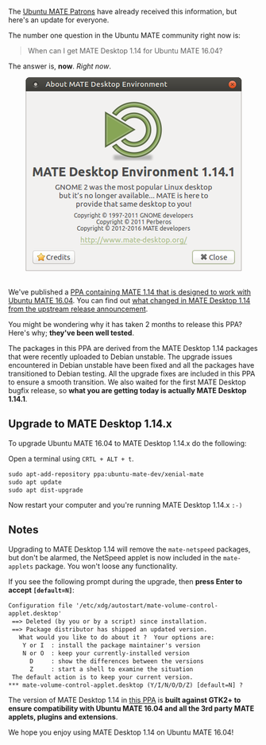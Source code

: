 <!--
.. title: MATE Desktop 1.14 for Ubuntu MATE 16.04
.. slug: mate-desktop-114-for-xenial-xerus
.. date: 2016-06-08 13:01:00 UTC
.. tags: Ubuntu,MATE,Xenial
.. link:
.. description: How to upgrade Ubuntu MATE 16.04 to MATE Desktop 1.14
.. type: text
.. author: Martin Wimpress
-->

The [Ubuntu MATE Patrons](https://www.patreon.com/ubuntu_mate) have already 
received this information, but here's an update for everyone.

The number one question in the Ubuntu MATE community right now is:

> When can I get MATE Desktop 1.14 for Ubuntu MATE 16.04?

The answer is, **now**. *Right now*.

<div align="center">
<img src="/gallery/blog/MATE114.png" alt="About MATE Desktop 1.14" />
</div>
<br />

We've published a [PPA containing MATE 1.14 that is 
designed to work with Ubuntu MATE 16.04](https://launchpad.net/~ubuntu-mate-dev/+archive/ubuntu/xenial-mate).
You can find out [what changed in MATE Desktop 1.14 from the upstream release announcement](http://mate-desktop.org/blog/2016-04-08-mate-1-14-released/).

You might be wondering why it has taken 2 months to release this PPA? Here's 
why; **they've been well tested**.

The packages in this PPA are derived from the MATE Desktop 1.14 packages that 
were recently uploaded to Debian unstable. The upgrade issues encountered in 
Debian unstable have been fixed and all the packages have transitioned to 
Debian testing. All the upgrade fixes are included in this PPA to ensure a 
smooth transition. We also waited for the first MATE Desktop bugfix release, so 
**what you are getting today is actually MATE Desktop 1.14.1**.

## Upgrade to MATE Desktop 1.14.x

To upgrade Ubuntu MATE 16.04 to MATE Desktop 1.14.x do the following:

Open a terminal using `CRTL + ALT + t`.

    sudo apt-add-repository ppa:ubuntu-mate-dev/xenial-mate
    sudo apt update
    sudo apt dist-upgrade

Now restart your computer and you're running MATE Desktop 1.14.x `:-)`

## Notes

Upgrading to MATE Desktop 1.14 will remove the `mate-netspeed` packages, but 
don't be alarmed, the NetSpeed applet is now included in the `mate-applets` 
package. You won't loose any functionality.

If you see the following prompt during the upgrade, then **press Enter to accept `[default=N]`**:

    Configuration file '/etc/xdg/autostart/mate-volume-control-applet.desktop'
     ==> Deleted (by you or by a script) since installation.
     ==> Package distributor has shipped an updated version.
       What would you like to do about it ?  Your options are:
        Y or I  : install the package maintainer's version
        N or O  : keep your currently-installed version
          D     : show the differences between the versions
          Z     : start a shell to examine the situation
     The default action is to keep your current version.
    *** mate-volume-control-applet.desktop (Y/I/N/O/D/Z) [default=N] ?

The version of MATE Desktop 1.14 in [this PPA](https://launchpad.net/~ubuntu-mate-dev/+archive/ubuntu/xenial-mate)
is  **built against GTK2+ to ensure compatibility with Ubuntu MATE 16.04
and all the 3rd party MATE applets, plugins and extensions**.


We hope you enjoy using MATE Desktop 1.14 on Ubuntu MATE 16.04!

